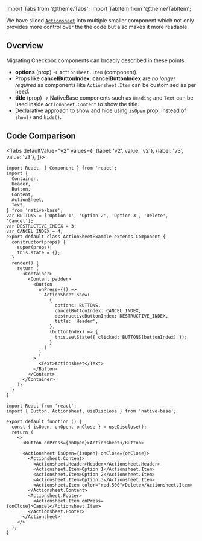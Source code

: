 import Tabs from '@theme/Tabs';
import TabItem from '@theme/TabItem';

We have sliced [`Actionsheet`](actionSheet.md) into multiple smaller component which not only provides more control over the the code but also makes it more readable.

## Overview

Migrating Checkbox components can broadly described in these points:

- **options** (prop) → `Actionsheet.Item` (component).
- Props like **cancelButtonIndex**, **cancelButtonIndex** are _no longer required_ as components like `Actionsheet.Item` can be customised as per need.
- **title** (prop) → NativeBase components such as `Heading` and `Text` can be used inside `ActionSheet.Content` to show the title. 
- Declarative approach to show and hide using `isOpen` prop, instead of `show()` and `hide()`.

## Code Comparison

<Tabs
defaultValue="v2"
values={[
{label: 'v2', value: 'v2'},
{label: 'v3', value: 'v3'},
]}>
<TabItem value="v2">

```tsx
import React, { Component } from 'react';
import {
  Container,
  Header,
  Button,
  Content,
  ActionSheet,
  Text,
} from 'native-base';
var BUTTONS = ['Option 1', 'Option 2', 'Option 3', 'Delete', 'Cancel'];
var DESTRUCTIVE_INDEX = 3;
var CANCEL_INDEX = 4;
export default class ActionSheetExample extends Component {
  constructor(props) {
    super(props);
    this.state = {};
  }
  render() {
    return (
      <Container>
        <Content padder>
          <Button
            onPress={() =>
              ActionSheet.show(
                {
                  options: BUTTONS,
                  cancelButtonIndex: CANCEL_INDEX,
                  destructiveButtonIndex: DESTRUCTIVE_INDEX,
                  title: 'Header',
                },
                (buttonIndex) => {
                  this.setState({ clicked: BUTTONS[buttonIndex] });
                }
              )
            }
          >
            <Text>Actionsheet</Text>
          </Button>
        </Content>
      </Container>
    );
  }
}
```

</TabItem>
<TabItem value="v3">

```tsx
import React from 'react';
import { Button, Actionsheet, useDisclose } from 'native-base';

export default function () {
  const { isOpen, onOpen, onClose } = useDisclose();
  return (
    <>
      <Button onPress={onOpen}>Actionsheet</Button>

      <Actionsheet isOpen={isOpen} onClose={onClose}>
        <Actionsheet.Content>
          <Actionsheet.Header>Header</Actionsheet.Header>
          <Actionsheet.Item>Option 1</Actionsheet.Item>
          <Actionsheet.Item>Option 2</Actionsheet.Item>
          <Actionsheet.Item>Option 3</Actionsheet.Item>
          <Actionsheet.Item color="red.500">Delete</Actionsheet.Item>
        </Actionsheet.Content>
        <Actionsheet.Footer>
          <Actionsheet.Item onPress={onClose}>Cancel</Actionsheet.Item>
        </Actionsheet.Footer>
      </Actionsheet>
    </>
  );
}
```

</TabItem>
</Tabs>
